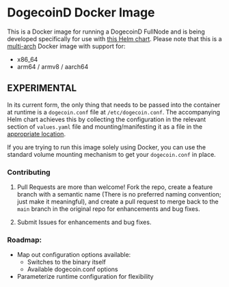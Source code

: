 # DogecoinD Docker Image
  This is a Docker image for running a DogecoinD FullNode and is being developed specifically for use with [this Helm chart](https://github.com/Aither-Architect/dogecoin-helm). Please note that this is a [multi-arch](https://docs.docker.com/desktop/multi-arch/) Docker image with support for:
  - x86_64
  - arm64 / armv8 / aarch64


## EXPERIMENTAL

In its current form, the only thing that needs to be passed into the container at runtime is a `dogecoin.conf` file at `/etc/dogecoin.conf`. The accompanying Helm chart achieves this by collecting the configuration in the relevant section of `values.yaml` file and mounting/manifesting it as a file in the [appropriate location](https://github.com/Aither-Architect/dogecoin-helm/blob/main/templates/deployment.yaml#L38).

If you are trying to run this image solely using Docker, you can use the standard volume mounting mechanism to get your `dogecoin.conf` in place.

### Contributing
1. Pull Requests are more than welcome! Fork the repo, create a feature branch with a semantic name (There is no preferred naming convention; just make it meaningful), and create a pull request to merge back to the `main` branch in the original repo for enhancements and bug fixes. 

2. Submit Issues for enhancements and bug fixes.


### Roadmap:
- Map out configuration options available:
  - Switches to the binary itself
  - Available dogecoin.conf options
- Parameterize runtime configuration for flexibility
